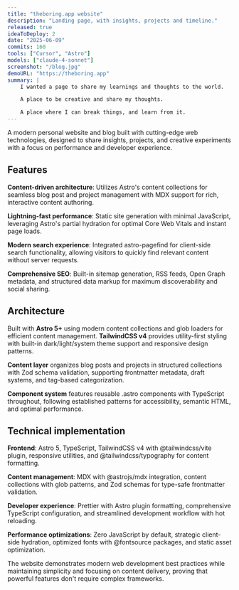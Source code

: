 ```yaml
---
title: "theboring.app website"
description: "Landing page, with insights, projects and timeline."
released: true
ideaToDeploy: 2
date: "2025-06-09"
commits: 160
tools: ["Cursor", "Astro"]
models: ["claude-4-sonnet"]
screenshot: "/blog.jpg"
demoURL: "https://theboring.app"
summary: |
    I wanted a page to share my learnings and thoughts to the world. 

    A place to be creative and share my thoughts. 

    A place where I can break things, and learn from it.
---
```


A modern personal website and blog built with cutting-edge web technologies, designed to share insights, projects, and creative experiments with a focus on performance and developer experience.

## Features

**Content-driven architecture**: Utilizes Astro's content collections for seamless blog post and project management with MDX support for rich, interactive content authoring.

**Lightning-fast performance**: Static site generation with minimal JavaScript, leveraging Astro's partial hydration for optimal Core Web Vitals and instant page loads.

**Modern search experience**: Integrated astro-pagefind for client-side search functionality, allowing visitors to quickly find relevant content without server requests.

**Comprehensive SEO**: Built-in sitemap generation, RSS feeds, Open Graph metadata, and structured data markup for maximum discoverability and social sharing.

## Architecture

Built with **Astro 5+** using modern content collections and glob loaders for efficient content management. **TailwindCSS v4** provides utility-first styling with built-in dark/light/system theme support and responsive design patterns.

**Content layer** organizes blog posts and projects in structured collections with Zod schema validation, supporting frontmatter metadata, draft systems, and tag-based categorization.

**Component system** features reusable .astro components with TypeScript throughout, following established patterns for accessibility, semantic HTML, and optimal performance.

## Technical implementation

**Frontend**: Astro 5, TypeScript, TailwindCSS v4 with @tailwindcss/vite plugin, responsive utilities, and @tailwindcss/typography for content formatting.

**Content management**: MDX with @astrojs/mdx integration, content collections with glob patterns, and Zod schemas for type-safe frontmatter validation.

**Developer experience**: Prettier with Astro plugin formatting, comprehensive TypeScript configuration, and streamlined development workflow with hot reloading.

**Performance optimizations**: Zero JavaScript by default, strategic client-side hydration, optimized fonts with @fontsource packages, and static asset optimization.

The website demonstrates modern web development best practices while maintaining simplicity and focusing on content delivery, proving that powerful features don't require complex frameworks.

